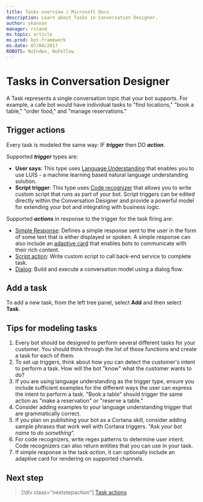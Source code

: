 ```yaml
---
title: Tasks overview | Microsoft Docs
description: Learn about Tasks in Conversation Designer.
author: vkannan
manager: rstand
ms.topic: article
ms.prod: bot-framework
ms.date: 07/04/2017
ROBOTS: NoIndex, NoFollow
---
```


# Tasks in Conversation Designer

A Task represents a single conversation topic that your bot supports. For example, a cafe bot would have individual tasks to "find locations," "book a table," "order food," and "manage reservations."

## Trigger actions
Every task is modeled the same way: IF ***trigger*** then DO ***action***. 

Supported ***trigger*** types are: 

- **User says**: This type uses [Language Understanding](conversation-designer-luis.md) that enables you to use LUIS - a machine learning based natural language understanding solution.
- **Script trigger**: This type uses [Code recognizer](conversation-designer-code-recognizer.md) that allows you to write custom script that runs as part of your bot. Script triggers can be edited directly within the Conversation Designer and provide a powerful model for extending your bot and integrating with business logic.

Supported ***actions*** in response to the trigger for the task firing are:

- [Simple Response](conversation-designer-actions.md#simple-response): Defines a simple response sent to the user in the form of some text that is either displayed or spoken. A simple response can also include an [adaptive card](conversation-designer-adaptive-cards.md) that enables bots to communicate with their rich content.
- [Script action](conversation-designer-actions.md#script-action): Write custom script to call back-end service to complete task.
- [Dialog](conversation-designer-dialogs.md): Build and execute a conversation model using a dialog flow.

## Add a task

To add a new task, from the left tree panel, select **Add** and then select **Task**.
<!-- TODO: Insert screenshot --> 

## Tips for modeling tasks

1. Every bot should be designed to perform several different tasks for your customer. You should think through the list of those functions and create a task for each of them.
2. To set up triggers, think about how you can detect the customer's intent to perform a task. How will the bot "know" what the customer wants to do?
3. If you are using language understanding as the trigger type, ensure you include sufficient examples for the different ways the user can express the intent to perform a task. "Book a table" should trigger the same action as "make a reservation" or "reserve a table."
4. Consider adding examples to your language understanding trigger that are grammatically correct.
5. If you plan on publishing your bot as a Cortana skill, consider adding sample phrases that work well with Cortana triggers. "Ask *your bot name* to *do something*". 
6. For code recognizers, write regex patterns to determine user intent. Code recognizers can also return entities that you can use in your task.
7. If simple response is the task *action*, it can optionally include an adaptive card for rendering on supported channels.

## Next step
> [!div class="nextstepaction"]
> [Task actions](conversation-designer-actions.md)
